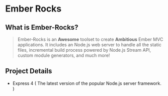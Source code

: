 Ember Rocks
=============

## What is Ember-Rocks?

> Ember-Rocks is an **Awesome** toolset to create **Ambitious** Ember MVC applications. It includes an Node.js web server to handle all the static files, incremental build process powered by Node.js Stream API, custom module generators, and much more!

## Project Details

- Express 4 ( The latest version of the popular Node.js server framework. )
